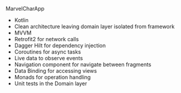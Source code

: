 MarvelCharApp

- Kotlin
- Clean architecture leaving domain layer isolated from framework
- MVVM  
- Retrofit2 for network calls
- Dagger Hilt for dependency injection
- Coroutines for async tasks
- Live data to observe events
- Navigation component for navigate between fragments
- Data Binding for accessing views  
- Monads for operation handling
- Unit tests in the Domain layer

